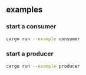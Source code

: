 ## examples

### start a consumer

```bash
cargo run --example consumer
```

### start a producer

```bash
cargo run --example producer
```